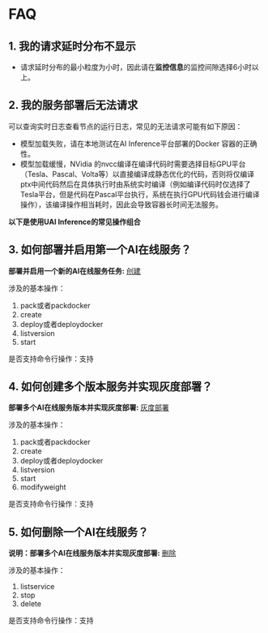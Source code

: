 

# FAQ

## 1. 我的请求延时分布不显示

  * 请求延时分布的最小粒度为小时，因此请在**监控信息**的监控间隙选择6小时以上。

## 2. 我的服务部署后无法请求
可以查询实时日志查看节点的运行日志，常见的无法请求可能有如下原因：

  * 模型加载失败，请在本地测试在AI Inference平台部署的Docker 容器的正确性。
  * 模型加载缓慢，NVidia 的nvcc编译在编译代码时需要选择目标GPU平台（Tesla、Pascal、Volta等）以直接编译成静态优化的代码，否则将仅编译ptx中间代码然后在具体执行时由系统实时编译（例如编译代码时仅选择了Tesla平台，但是代码在Pascal平台执行，系统在执行GPU代码钱会进行编译操作），该编译操作相当耗时，因此会导致容器长时间无法服务。

**以下是使用UAI Inference的常见操作组合**

## 3. 如何部署并启用第一个AI在线服务？ 
**部署并启用一个新的AI在线服务任务:** [创建](uai-inference/use/new)

涉及的基本操作：
1. pack或者packdocker 
2. create 
3. deploy或者deploydocker 
4. listversion 
5. start 

是否支持命令行操作：支持

## 4. 如何创建多个版本服务并实现灰度部署？ 
**部署多个AI在线服务版本并实现灰度部署:** [灰度部署](uai-inference/use/graydeploy)

涉及的基本操作：
1. pack或者packdocker 
2. create 
3. deploy或者deploydocker 
4. listversion 
5. start 
6. modifyweight 

是否支持命令行操作：支持

## 5. 如何删除一个AI在线服务？
**说明：部署多个AI在线服务版本并实现灰度部署:** [删除](uai-inference/use/delete)

涉及的基本操作：
1. listservice 
2. stop 
3. delete 

是否支持命令行操作：支持